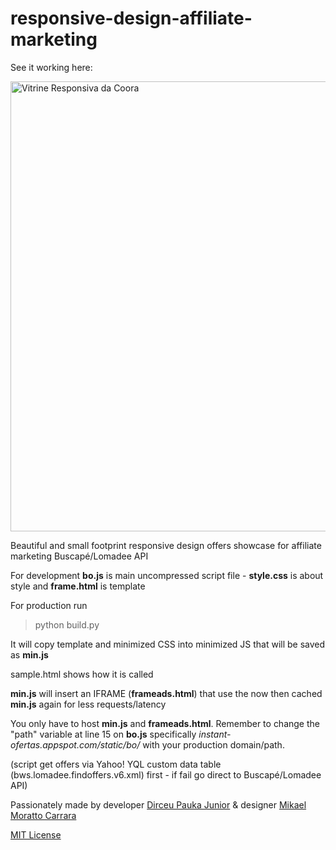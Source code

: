 # responsive-design-affiliate-marketing

See it working here:

<img src="http://i.imgur.com/ZYGvRLz.jpg" alt="Vitrine Responsiva da Coora" width="720"/>

Beautiful and small footprint responsive design offers showcase for affiliate marketing Buscapé/Lomadee API

For development **bo.js** is main uncompressed script file - **style.css** is about style and **frame.html** is template

For production run
> python build.py

It will copy template and minimized CSS into minimized JS that will be saved as **min.js**

sample.html shows how it is called

**min.js** will insert an IFRAME (**frameads.html**) that use the now then cached **min.js** again for less requests/latency

You only have to host **min.js** and **frameads.html**. Remember to change the "path" variable at line 15 on **bo.js** specifically *instant-ofertas.appspot.com/static/bo/* with your production domain/path.

(script get offers via Yahoo! YQL custom data table (bws.lomadee.findoffers.v6.xml) first - if fail go direct to Buscapé/Lomadee API)

Passionately made by developer [Dirceu Pauka Junior](https://linkedin.com/in/pauka) & designer [Mikael Moratto Carrara](https://www.linkedin.com/in/mikaelcarrara)

[MIT License](https://opensource.org/licenses/MIT)

